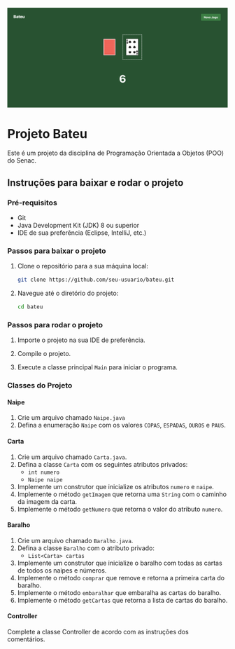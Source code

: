 ![Tela do Projeto Bateu](./images/screen.png)

# Projeto Bateu

Este é um projeto da disciplina de Programação Orientada a Objetos (POO) do Senac.

## Instruções para baixar e rodar o projeto

### Pré-requisitos

- Git
- Java Development Kit (JDK) 8 ou superior
- IDE de sua preferência (Eclipse, IntelliJ, etc.)

### Passos para baixar o projeto

1. Clone o repositório para a sua máquina local:
    ```bash
    git clone https://github.com/seu-usuario/bateu.git
    ```

2. Navegue até o diretório do projeto:
    ```bash
    cd bateu
    ```

### Passos para rodar o projeto

1. Importe o projeto na sua IDE de preferência.

2. Compile o projeto.

3. Execute a classe principal `Main` para iniciar o programa.

### Classes do Projeto

#### Naipe

1. Crie um arquivo chamado `Naipe.java`
2. Defina a enumeração `Naipe` com os valores `COPAS`, `ESPADAS`, `OUROS` e `PAUS`.

#### Carta

1. Crie um arquivo chamado `Carta.java`.
2. Defina a classe `Carta` com os seguintes atributos privados:
    - `int numero`
    - `Naipe naipe`
3. Implemente um construtor que inicialize os atributos `numero` e `naipe`.
4. Implemente o método `getImagem` que retorna uma `String` com o caminho da imagem da carta.
5. Implemente o método `getNumero` que retorna o valor do atributo `numero`.

#### Baralho

1. Crie um arquivo chamado `Baralho.java`.
2. Defina a classe `Baralho` com o atributo privado:
    - `List<Carta> cartas`
3. Implemente um construtor que inicialize o baralho com todas as cartas de todos os naipes e números.
4. Implemente o método `comprar` que remove e retorna a primeira carta do baralho.
5. Implemente o método `embaralhar` que embaralha as cartas do baralho.
6. Implemente o método `getCartas` que retorna a lista de cartas do baralho.

#### Controller

Complete a classe Controller de acordo com as instruções dos comentários.